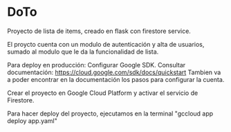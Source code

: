 # DoTo
Proyecto de lista de items, creado en flask con firestore service.


El proycto cuenta con un modulo de autenticación y alta de usuarios, sumado al modulo que le da la funcionalidad de lista.

Para deploy en producción:
Configurar Google SDK. Consultar documentación:
https://cloud.google.com/sdk/docs/quickstart
Tambien va a poder encontrar en la documentación los pasos para configurar la cuenta.

Crear el proyecto en Google Cloud Platform y activar el servicio de Firestore.


Para hacer deploy del proyecto, ejecutamos en la terminal "gccloud app deploy app.yaml"

